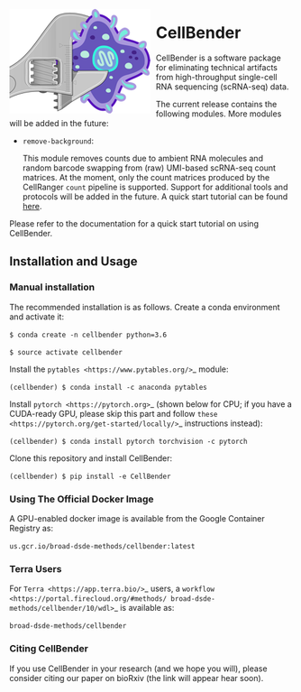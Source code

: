 <img src="https://github.com/broadinstitute/CellBender/blob/master/docs/source/_static/design/logo_250_185.png"
     alt="CellBender logo"
     style="float: left; margin-right: 10px;" />

# CellBender

CellBender is a software package for eliminating technical artifacts from
high-throughput single-cell RNA sequencing (scRNA-seq) data.

The current release contains the following modules. More modules will be added in the future:

* ``remove-background``:

  This module removes counts due to ambient RNA molecules and random barcode swapping from (raw)
  UMI-based scRNA-seq count matrices. At the moment, only the count matrices produced by the
  CellRanger ``count`` pipeline is supported. Support for additional tools and protocols will be
  added in the future. A quick start tutorial can be found [here](https://github.com/broadinstitute/CellBender/tree/master/examples/remove_background).

Please refer to the documentation for a quick start tutorial on using CellBender.

## Installation and Usage

### Manual installation

The recommended installation is as follows. Create a conda environment and activate it:

``$ conda create -n cellbender python=3.6``

``$ source activate cellbender``

Install the `pytables <https://www.pytables.org/>`_ module:

``(cellbender) $ conda install -c anaconda pytables``

Install `pytorch <https://pytorch.org>`_ (shown below for CPU; if you have a CUDA-ready GPU, please skip
this part and follow `these <https://pytorch.org/get-started/locally/>`_ instructions instead):

``(cellbender) $ conda install pytorch torchvision -c pytorch``

Clone this repository and install CellBender:

``(cellbender) $ pip install -e CellBender``

### Using The Official Docker Image

A GPU-enabled docker image is available from the Google Container Registry as:

``us.gcr.io/broad-dsde-methods/cellbender:latest``

### Terra Users

For `Terra <https://app.terra.bio/>`_ users, a `workflow <https://portal.firecloud.org/#methods/
broad-dsde-methods/cellbender/10/wdl>`_ is available as:

``broad-dsde-methods/cellbender``

### Citing CellBender

If you use CellBender in your research (and we hope you will), please consider
citing our paper on bioRxiv (the link will appear hear soon).
